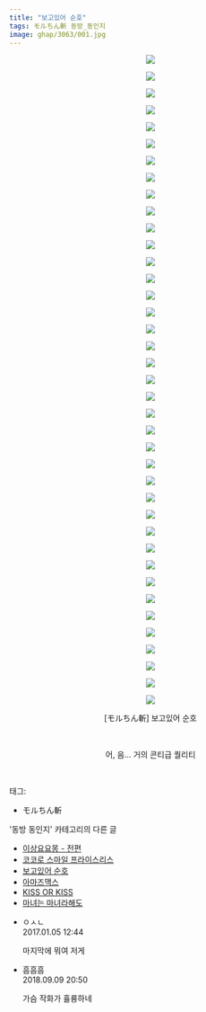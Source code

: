 ```yaml
---
title: "보고있어 순호"
tags: モルちん斬 동방_동인지
image: ghap/3063/001.jpg
---
```

<div class="article">
<p style="text-align: center; clear: none; float: none;"><img src="{{ site.nasurl }}/ghap/3063/001.jpg"/></p>
<p style="text-align: center; clear: none; float: none;"><img src="{{ site.nasurl }}/ghap/3063/002.jpg"/></p>
<p style="text-align: center; clear: none; float: none;"><img src="{{ site.nasurl }}/ghap/3063/003.jpg"/></p>
<p style="text-align: center; clear: none; float: none;"><img src="{{ site.nasurl }}/ghap/3063/004.jpg"/></p>
<p style="text-align: center; clear: none; float: none;"><img src="{{ site.nasurl }}/ghap/3063/005.jpg"/></p>
<p style="text-align: center; clear: none; float: none;"><img src="{{ site.nasurl }}/ghap/3063/006.jpg"/></p>
<p style="text-align: center; clear: none; float: none;"><img src="{{ site.nasurl }}/ghap/3063/007.jpg"/></p>
<p style="text-align: center; clear: none; float: none;"><img src="{{ site.nasurl }}/ghap/3063/008.jpg"/></p>
<p style="text-align: center; clear: none; float: none;"><img src="{{ site.nasurl }}/ghap/3063/009.jpg"/></p>
<p style="text-align: center; clear: none; float: none;"><img src="{{ site.nasurl }}/ghap/3063/010.jpg"/></p>
<p style="text-align: center; clear: none; float: none;"><img src="{{ site.nasurl }}/ghap/3063/011.jpg"/></p>
<p style="text-align: center; clear: none; float: none;"><img src="{{ site.nasurl }}/ghap/3063/012.jpg"/></p>
<p style="text-align: center; clear: none; float: none;"><img src="{{ site.nasurl }}/ghap/3063/013.jpg"/></p>
<p style="text-align: center; clear: none; float: none;"><img src="{{ site.nasurl }}/ghap/3063/014.jpg"/></p>
<p style="text-align: center; clear: none; float: none;"><img src="{{ site.nasurl }}/ghap/3063/015.jpg"/></p>
<p style="text-align: center; clear: none; float: none;"><img src="{{ site.nasurl }}/ghap/3063/016.jpg"/></p>
<p style="text-align: center; clear: none; float: none;"><img src="{{ site.nasurl }}/ghap/3063/017.jpg"/></p>
<p style="text-align: center; clear: none; float: none;"><img src="{{ site.nasurl }}/ghap/3063/018.jpg"/></p>
<p style="text-align: center; clear: none; float: none;"><img src="{{ site.nasurl }}/ghap/3063/019.jpg"/></p>
<p style="text-align: center; clear: none; float: none;"><img src="{{ site.nasurl }}/ghap/3063/020.jpg"/></p>
<p style="text-align: center; clear: none; float: none;"><img src="{{ site.nasurl }}/ghap/3063/021.jpg"/></p>
<p style="text-align: center; clear: none; float: none;"><img src="{{ site.nasurl }}/ghap/3063/022.jpg"/></p>
<p style="text-align: center; clear: none; float: none;"><img src="{{ site.nasurl }}/ghap/3063/023.jpg"/></p>
<p style="text-align: center; clear: none; float: none;"><img src="{{ site.nasurl }}/ghap/3063/024.jpg"/></p>
<p style="text-align: center; clear: none; float: none;"><img src="{{ site.nasurl }}/ghap/3063/025.jpg"/></p>
<p style="text-align: center; clear: none; float: none;"><img src="{{ site.nasurl }}/ghap/3063/026.jpg"/></p>
<p style="text-align: center; clear: none; float: none;"><img src="{{ site.nasurl }}/ghap/3063/027.jpg"/></p>
<p style="text-align: center; clear: none; float: none;"><img src="{{ site.nasurl }}/ghap/3063/028.jpg"/></p>
<p style="text-align: center; clear: none; float: none;"><img src="{{ site.nasurl }}/ghap/3063/029.jpg"/></p>
<p style="text-align: center; clear: none; float: none;"><img src="{{ site.nasurl }}/ghap/3063/030.jpg"/></p>
<p style="text-align: center; clear: none; float: none;"><img src="{{ site.nasurl }}/ghap/3063/031.jpg"/></p>
<p style="text-align: center; clear: none; float: none;"><img src="{{ site.nasurl }}/ghap/3063/032.jpg"/></p>
<p style="text-align: center; clear: none; float: none;"><img src="{{ site.nasurl }}/ghap/3063/033.jpg"/></p>
<p style="text-align: center; clear: none; float: none;"><img src="{{ site.nasurl }}/ghap/3063/034.jpg"/></p>
<p style="text-align: center; clear: none; float: none;"><img src="{{ site.nasurl }}/ghap/3063/035.jpg"/></p>
<p style="text-align: center; clear: none; float: none;"><img src="{{ site.nasurl }}/ghap/3063/036.jpg"/></p>
<p style="text-align: center; clear: none; float: none;"><img src="{{ site.nasurl }}/ghap/3063/037.jpg"/></p>
<p style="text-align: center; clear: none; float: none;"><img src="{{ site.nasurl }}/ghap/3063/038.jpg"/></p>
<p style="text-align: center; clear: none; float: none;"><img src="{{ site.nasurl }}/ghap/3063/039.jpg"/></p>
<p style="text-align: center; clear: none; float: none;">[モルちん斬] 보고있어 순호</p>
<p style="text-align: center; clear: none; float: none;"><br/></p>
<p style="text-align: center; clear: none; float: none;">어, 음... 거의 콘티급 퀄리티</p>
<p><br/></p>
</div><div class="tagTrail">
<p>태그: </p>
<ul>
<li>モルちん斬</li>
</ul>
</div><div class="another">
<p>'동방 동인지' 카테고리의 다른 글</p>
<ul>
<li><a href="/2017-01-05-ghap_3065">이상요요몽 - 전편</a></li>
<li><a href="/2017-01-05-ghap_3064">코코로 스마일 프라이스리스</a></li>
<li><a href="/2017-01-05-ghap_3063">보고있어 순호</a></li>
<li><a href="/2017-01-05-ghap_3062">아마즈맥스</a></li>
<li><a href="/2017-01-05-ghap_3061">KISS OR KISS</a></li>
<li><a href="/2017-01-04-ghap_3058">마녀는 마녀라해도</a></li>
</ul>
</div><div class="cb_module cb_fluid">
<div class="cb_wrt cb_profile">
<div class="comment">
<ul>
<li class="cb_thumb_off" id="comment14883596">
<div class="cb_comment_area">
<div class="cb_info_area">
<div class="cb_section">
<span class="cb_nick_name">ㅇㅅㄴ</span>
</div>
<div class="cb_section">
<span class="cb_date">2017.01.05 12:44 </span>
</div>
</div>
<div class="cb_dsc_comment">
<p class="cb_dsc">
											마지막에 뭐여 저게 
										</p>
</div>
</div></li>
<li class="cb_thumb_off" id="comment15328952">
<div class="cb_comment_area">
<div class="cb_info_area">
<div class="cb_section">
<span class="cb_nick_name">흠흠흠</span>
</div>
<div class="cb_section">
<span class="cb_date">2018.09.09 20:50 </span>
</div>
</div>
<div class="cb_dsc_comment">
<p class="cb_dsc">
											가슴 작화가 휼륭하네
										</p>
</div>
</div></li>
</ul>
</div>
</div><!-- commentList close -->
</div>